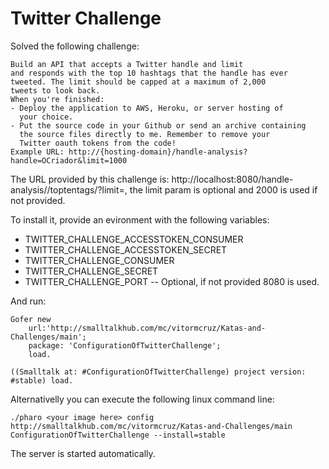 # Twitter Challenge

Solved the following challenge:

    Build an API that accepts a Twitter handle and limit 
    and responds with the top 10 hashtags that the handle has ever
    tweeted. The limit should be capped at a maximum of 2,000 
    tweets to look back.
    When you're finished: 
    - Deploy the application to AWS, Heroku, or server hosting of 
      your choice.
    - Put the source code in your Github or send an archive containing 
      the source files directly to me. Remember to remove your 
      Twitter oauth tokens from the code!
    Example URL: http://{hosting-domain}/handle-analysis?handle=OCriador&limit=1000
	
	
The URL provided by this challenge is: http://localhost:8080/handle-analysis/<handler>/toptentags/?limit=<number>, the limit param is optional and 2000 is used if not provided.

To install it, provide an evironment with the following variables:

- TWITTER_CHALLENGE_ACCESSTOKEN_CONSUMER
- TWITTER_CHALLENGE_ACCESSTOKEN_SECRET
- TWITTER_CHALLENGE_CONSUMER
- TWITTER_CHALLENGE_SECRET
- TWITTER_CHALLENGE_PORT -- Optional, if not provided 8080 is used.

And run:

    Gofer new
        url:'http://smalltalkhub.com/mc/vitormcruz/Katas-and-Challenges/main';
        package: 'ConfigurationOfTwitterChallenge';
        load.
	
    ((Smalltalk at: #ConfigurationOfTwitterChallenge) project version: #stable) load.

Alternativelly you can execute the following linux command line:

    ./pharo <your image here> config http://smalltalkhub.com/mc/vitormcruz/Katas-and-Challenges/main ConfigurationOfTwitterChallenge --install=stable

The server is started automatically.